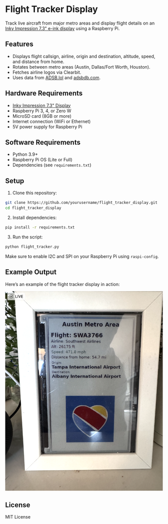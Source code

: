 # Flight Tracker Display

Track live aircraft from major metro areas and display flight details on an [Inky Impression 7.3" e-ink display](https://shop.pimoroni.com/products/inky-impression-7-3) using a Raspberry Pi.

## Features

- Displays flight callsign, airline, origin and destination, altitude, speed, and distance from home.
- Rotates between metro areas (Austin, Dallas/Fort Worth, Houston).
- Fetches airline logos via Clearbit.
- Uses data from [ADSB.lol](https://www.adsb.lol) and [adsbdb.com](https://adsbdb.com).

## Hardware Requirements

- [Inky Impression 7.3" Display](https://shop.pimoroni.com/products/inky-impression-7-3)
- Raspberry Pi 3, 4, or Zero W
- MicroSD card (8GB or more)
- Internet connection (WiFi or Ethernet)
- 5V power supply for Raspberry Pi

## Software Requirements

- Python 3.9+
- Raspberry Pi OS (Lite or Full)
- Dependencies (see `requirements.txt`)

## Setup

1. Clone this repository:

```bash
git clone https://github.com/yourusername/flight_tracker_display.git
cd flight_tracker_display
```

2. Install dependencies:

```bash
pip install -r requirements.txt
```

3. Run the script:

```bash
python flight_tracker.py
```

Make sure to enable I2C and SPI on your Raspberry Pi using `raspi-config`.

## Example Output

Here’s an example of the flight tracker display in action:


![Flight Tracker Example](example.png)


## License

MIT License
